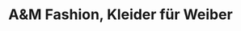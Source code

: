 ---
title: "A&M Fashion, Kleider für Weiber"
url: /leipzig/aundm-fashion-kleider-fuer-weiber/
shop: Kleidung
---